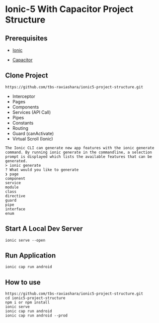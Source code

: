 # Ionic-5 With Capacitor Project Structure

## Prerequisites

- [Ionic](https://ionicframework.com/docs/installation/cli/#install-the-ionic-cli)

- [Capacitor](https://capacitorjs.com/docs/cli)

## Clone Project

```
https://github.com/tbs-raviashara/ionic5-project-structure.git
```

- Interceptor
- Pages
- Components
- Services (API Call)
- Pipes
- Constants
- Routing
- Guard (canActivate)
- Virtual Scroll (Ionic)

```
The Ionic CLI can generate new app features with the ionic generate command. By running ionic generate in the commandline, a selection prompt is displayed which lists the available features that can be generated.
> ionic generate
? What would you like to generate
❯ page
component
service
module
class
directive
guard
pipe
interface
enum
```

## Start A Local Dev Server

```
ionic serve --open
```

## Run Application

```
ionic cap run android
```

## How to use

```
https://github.com/tbs-raviashara/ionic5-project-structure.git
cd ionic5-project-structure
npm i or npm install
ionic serve
ionic cap run android
ionic cap run android --prod
```
